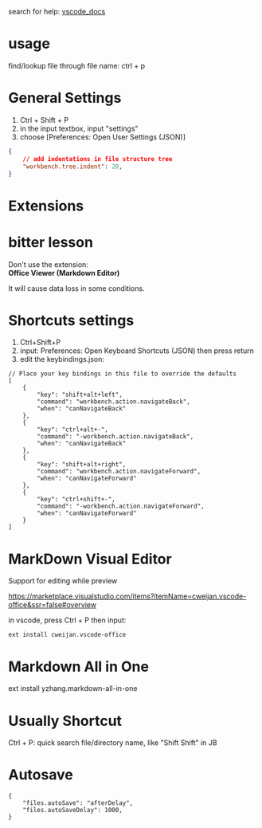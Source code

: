 search for help: [vscode_docs](https://code.visualstudio.com/docs/editor/codebasics)

# usage

find/lookup file through file name: ctrl + p

# General Settings

1. Ctrl + Shift + P
2. in the input textbox, input "settings"
3. choose [Preferences: Open User Settings (JSON)]

```json
{
    // add indentations in file structure tree
    "workbench.tree.indent": 20,
}

```

# Extensions



# bitter lesson
Don't use the extension:   
**Office Viewer (Markdown Editor)**

It will cause data loss in some conditions.


# Shortcuts settings


1. Ctrl+Shift+P
2. input: Preferences: Open Keyboard Shortcuts (JSON)  then press return
3. edit the keybindings.json:

```
// Place your key bindings in this file to override the defaults
[
    {
        "key": "shift+alt+left",
        "command": "workbench.action.navigateBack",
        "when": "canNavigateBack"
    },
    {
        "key": "ctrl+alt+-",
        "command": "-workbench.action.navigateBack",
        "when": "canNavigateBack"
    },
    {
        "key": "shift+alt+right",
        "command": "workbench.action.navigateForward",
        "when": "canNavigateForward"
    },
    {
        "key": "ctrl+shift+-",
        "command": "-workbench.action.navigateForward",
        "when": "canNavigateForward"
    }
]
```


# MarkDown Visual Editor

Support for editing while preview

https://marketplace.visualstudio.com/items?itemName=cweijan.vscode-office&ssr=false#overview

in vscode, press Ctrl + P then input:

```
ext install cweijan.vscode-office
```

# Markdown All in One

ext install yzhang.markdown-all-in-one

# Usually Shortcut

Ctrl + P:  quick search file/directory name, like "Shift Shift" in JB

# Autosave

```
{
    "files.autoSave": "afterDelay",
    "files.autoSaveDelay": 1000,
}
```
